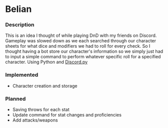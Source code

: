 # Belian
### Description
This is an idea I thought of while playing DnD with my friends on Discord. Gameplay was slowed down as we each searched through our character sheets for what dice and modifiers we had to roll for every check. So I thought having a bot store our character's information so we simply just had to input a simple command to perform whatever specific roll for a specified character.
Using Python and [Discord.py](https://discordpy.readthedocs.io/en/stable/index.html#)

### Implemented
- Character creation and storage

### Planned
- Saving throws for each stat
- Update command for stat changes and proficiencies
- Add attacks/weapons

